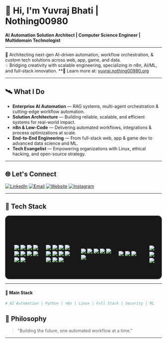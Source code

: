 # 👋 Hi, I'm Yuvraj Bhati | Nothing00980

<span align="left">

**AI Automation Solution Architect | Computer Science Engineer | Multidomain Technologist**

---

🚀 Architecting next-gen AI-driven automation, workflow orchestration, & custom tech solutions across web, app, game, and data.  
💡 Bridging creativity with scalable engineering, specializing in n8n, AI/ML, and full-stack innovation.
**📎 Learn more at: [yuvraj.nothing00980.org](https://yuvraj.nothing00980.org)


---

## 🛰️ What I Do

- **Enterprise AI Automation** — RAG systems, multi-agent orchestration & cutting-edge workflow automation.
- **Solution Architecture** — Building reliable, scalable, and efficient systems for real-world impact.
- **n8n & Low-Code** — Delivering automated workflows, integrations & process optimizations at scale.
- **End-to-End Engineering** — From full-stack web, app & game dev to advanced data science and ML.
- **Tech Evangelist** — Empowering organizations with Linux, ethical hacking, and open-source strategy.

---

## 🌐 Let's Connect

[![LinkedIn](https://img.shields.io/badge/LinkedIn-0A66C2?style=for-the-badge&logo=linkedin&logoColor=white)](https://www.linkedin.com/in/yuvraj-bhati-278833252?utm_source=share&utm_campaign=share_via&utm_content=profile&utm_medium=android_app )
[![Email](https://img.shields.io/badge/Email-D14836?style=for-the-badge&logo=gmail&logoColor=white)](mailto:yuvrajbhati00980@gmail.com)
[![Website](https://img.shields.io/badge/Portfolio-171515?style=for-the-badge&logo=github&logoColor=white)](https://yuvraj.nothing00980.org/)
[![Instagram](https://img.shields.io/badge/Instagram-E4405F?style=for-the-badge&logo=instagram&logoColor=white)](https://www.instagram.com/yuvrraj_bhati001?utm_source=qr&igsh=MWR1bTE0cmYydzV3dg==)



---

## 🖤 Tech Stack

<div align="center" style="background:#181818; padding: 20px; border-radius: 12px; border: 1px solid #222;">

<table>
  <tr>
    <td align="center"><b>Languages</b></td>
    <td align="center"><b>Frameworks & Libraries</b></td>
    <td align="center"><b>Technologies</b></td>
    <td align="center"><b>Databases</b></td>
    <td align="center"><b>Design Tools</b></td>
    <td align="center"><b>Dev Tools</b></td>
  </tr>
  <tr>
    <td>
      <img src="https://img.shields.io/badge/Python-181818?style=for-the-badge&logo=python&logoColor=ffdd54"/>
      <img src="https://img.shields.io/badge/Java-181818?style=for-the-badge&logo=java&logoColor=ED8B00"/>
      <img src="https://img.shields.io/badge/C++-181818?style=for-the-badge&logo=c%2B%2B&logoColor=white"/>
      <img src="https://img.shields.io/badge/C%23-181818?style=for-the-badge&logo=c-sharp&logoColor=white"/>
      <img src="https://img.shields.io/badge/JavaScript-181818?style=for-the-badge&logo=javascript&logoColor=F7DF1E"/>
      <img src="https://img.shields.io/badge/Dart-181818?style=for-the-badge&logo=dart&logoColor=0175C2"/>
      <img src="https://img.shields.io/badge/Kotlin-181818?style=for-the-badge&logo=kotlin&logoColor=white"/>
      <img src="https://img.shields.io/badge/PHP-181818?style=for-the-badge&logo=php&logoColor=white"/>
      <img src="https://img.shields.io/badge/HTML5-181818?style=for-the-badge&logo=html5&logoColor=E34F26"/>
      <img src="https://img.shields.io/badge/CSS3-181818?style=for-the-badge&logo=css3&logoColor=1572B6"/>
    </td>
    <td>
      <img src="https://img.shields.io/badge/Flutter-181818?style=for-the-badge&logo=flutter&logoColor=white"/>
      <img src="https://img.shields.io/badge/Unity-181818?style=for-the-badge&logo=unity&logoColor=white"/>
      <img src="https://img.shields.io/badge/React-181818?style=for-the-badge&logo=react&logoColor=61DAFB"/>
      <img src="https://img.shields.io/badge/React%20Native-181818?style=for-the-badge&logo=react&logoColor=61DAFB"/>
      <img src="https://img.shields.io/badge/Node.js-181818?style=for-the-badge&logo=node.js&logoColor=6DA55F"/>
      <img src="https://img.shields.io/badge/Express.js-181818?style=for-the-badge&logo=express&logoColor=white"/>
      <img src="https://img.shields.io/badge/Django-181818?style=for-the-badge&logo=django&logoColor=white"/>
      <img src="https://img.shields.io/badge/FastAPI-181818?style=for-the-badge&logo=fastapi&logoColor=009688"/>
      <img src="https://img.shields.io/badge/Android%20Studio-181818?style=for-the-badge&logo=androidstudio&logoColor=3DDC84"/>
      <img src="https://img.shields.io/badge/Apache-181818?style=for-the-badge&logo=apache&logoColor=white"/>
      <img src="https://img.shields.io/badge/n8n-181818?style=for-the-badge&logo=n8n&logoColor=fb651e"/>
    </td>
    <td>
      <img src="https://img.shields.io/badge/AR/VR-181818?style=for-the-badge&logoColor=blue"/>
      <img src="https://img.shields.io/badge/Game%20Dev-181818?style=for-the-badge&logo=unity&logoColor=white"/>
      <img src="https://img.shields.io/badge/Mobile%20Dev-181818?style=for-the-badge&logo=android&logoColor=a4c639"/>
      <img src="https://img.shields.io/badge/Full%20Stack%20Dev-181818?style=for-the-badge&logoColor=white"/>
      <img src="https://img.shields.io/badge/API%20Integration-181818?style=for-the-badge&logoColor=orange"/>
      <img src="https://img.shields.io/badge/Database%20Management-181818?style=for-the-badge&logoColor=green"/>
    </td>
    <td>
      <img src="https://img.shields.io/badge/MySQL-181818?style=for-the-badge&logo=mysql&logoColor=white"/>
      <img src="https://img.shields.io/badge/MongoDB-181818?style=for-the-badge&logo=mongodb&logoColor=4ea94b"/>
      <img src="https://img.shields.io/badge/SQLite-181818?style=for-the-badge&logo=sqlite&logoColor=white"/>
    </td>
    <td>
      <img src="https://img.shields.io/badge/Illustrator-181818?style=for-the-badge&logo=adobeillustrator&logoColor=FF9A00"/>
      <img src="https://img.shields.io/badge/InDesign-181818?style=for-the-badge&logo=adobeindesign&logoColor=white"/>
      <img src="https://img.shields.io/badge/Photoshop-181818?style=for-the-badge&logo=adobephotoshop&logoColor=31A8FF"/>
      <img src="https://img.shields.io/badge/Aseprite-181818?style=for-the-badge&logo=Aseprite&logoColor=7D929E"/>
      <img src="https://img.shields.io/badge/Blender-181818?style=for-the-badge&logo=blender&logoColor=F5792A"/>
    </td>
    <td>
      <img src="https://img.shields.io/badge/Git-181818?style=for-the-badge&logo=git&logoColor=F05032"/>
      <img src="https://img.shields.io/badge/VS%20Code-181818?style=for-the-badge&logo=visualstudiocode&logoColor=007ACC"/>
      <img src="https://img.shields.io/badge/Android%20Studio-181818?style=for-the-badge&logo=androidstudio&logoColor=3DDC84"/>
      <img src="https://img.shields.io/badge/Unity%20Editor-181818?style=for-the-badge&logo=unity&logoColor=white"/>
      <img src="https://img.shields.io/badge/Linux-181818?style=for-the-badge&logo=linux&logoColor=FCC624"/>
      <img src="https://img.shields.io/badge/CMake-181818?style=for-the-badge&logo=cmake&logoColor=white"/>
      <img src="https://img.shields.io/badge/Postman-181818?style=for-the-badge&logo=postman&logoColor=FF6C37"/>
    </td>
  </tr>
</table>

</div>


---

#### 🦾 Main Stack

```bash
# AI Automation | Python | n8n | Linux | Full Stack | Security | ML
```

## 📝 Philosophy

> "Building the future, one automated workflow at a time."

---

